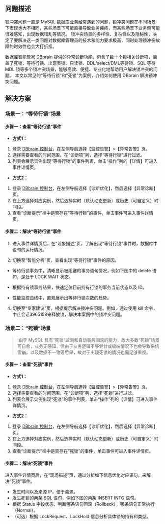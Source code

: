 
## 问题描述
锁冲突问题一直是 MySQL 数据库业务经常遇到的问题，锁冲突问题在不同场景下表现也大不相同，某些场景下可能直接导致业务瘫痪，而某些场景下业务侧可能很难感知，出现数据错乱等情况。
锁冲突场景的多样性、复杂性以及隐秘性，决定了要解决这一类问题对数据库管理员的技术和能力要求极高，同时处理锁冲突故障的时效性也会大打折扣。

数据库智能管家 DBbrain 提供的异常诊断功能，包含了数十个锁相关诊断项，涵盖了死锁、等待行锁、出现表锁、只读锁、DDL/select/DML等待锁、SQL 等待 MDL 锁等多个锁冲突场景，能够高效、便捷、专业化地帮助用户解决锁冲突的问题。
本文以常见的“等待行锁”和“死锁”为案例，介绍如何使用 DBbrain 解决锁冲突问题。

## 解决方案
### 场景一：“等待行锁”场景

#### 步骤一：查看“等待行锁”事件
- **方式1：**
 1. 登录 [DBbrain 控制台](https://console.cloud.tencent.com/dbbrain/instance)，在左侧导航选择【监控告警】>【异常告警】页。
 2. 选择需要查看的时间范围，在“诊断项”列，选择“等待行锁”进行过滤。
 3. 列表会展示实例出现“等待行锁”的事件列表，单击“操作”列的【详情】可进入事件详情页。


- **方式2：**
 1. 登录 [DBbrain 控制台](https://console.cloud.tencent.com/dbbrain/instance)，在左侧导航选择【诊断优化】，然后选择【异常诊断】页。
 2.	在上方选择对应实例，然后选择实时（默认动态更新）或历史（可自定义）时间段。
 3. 查看“诊断提示”栏中是否存在“等待行锁”的事件，单击事件可进入事件详情页。


#### 步骤二：解决“等待行锁”事件
1. 进入事件详情页后，在“现象描述”页，了解出现“等待行锁”事件时，数据库中语句的运行情况。

2. 切换至“智能分析”页，查看出现“等待行锁”事件的原因。
 - 等待行锁事务中，清晰显示被阻塞的事务语句情况，例如下图中的 delete 语句，是处于 LOCK WAIT 状态。

 - 根据持有锁事务结果，快速定位目前持有行锁的事务当前状态以及 ID。

 - 性能监控曲线中，直观展示出等待行锁次数的趋势。

4. 切换至“专家建议”页，根据提示解决锁冲突问题。例如，通过使用 kill 命令，中止会话3965158来释放锁，解决本案例中的锁冲突问题。


### 场景二：“死锁”场景
>!由于 MySQL 具有“死锁”监测和自动事务回滚的能力，故大多数“死锁”场景可自愈，业务无感知，但由于业务逻辑不够健壮或极端情况下也会导致系统雪崩，以及数据不一致等后果，故对于出现死锁的情况也需足够重视。

#### 步骤一：查看“死锁”事件
- **方式1：**
 1. 登录 [DBbrain 控制台](https://console.cloud.tencent.com/dbbrain/instance)，在左侧导航选择【监控告警】>【异常告警】页。
 2. 选择需要查看的时间范围，在“诊断项”列，选择“死锁”进行过滤。
 3. 列表会展示实例出现“死锁”的事件列表，单击“操作”列的【详情】可进入事件详情页。


- **方式2：**
 1. 登录 [DBbrain 控制台](https://console.cloud.tencent.com/dbbrain/instance)，在左侧导航选择【诊断优化】，然后选择【异常诊断】页。
 2.	在上方选择对应实例，然后选择实时（默认动态更新）或历史（可自定义）时间段。
 3. 查看“诊断提示”栏中是否存在“死锁”的事件，单击事件可进入事件详情页。


#### 步骤二：解决“死锁”事件
进入事件详情页后，在“现场描述”页，通过分析如下信息优化对应语句，来解决“死锁”事件。
- 发生时间以及来源 IP，便于溯源。
- 发生死锁的两条 SQL 语句，例如下图的两条 INSERT INTO 语句。
- 根据 Status 字段状态，判断哪条语句回滚（Rollback），哪条语句正常执行（Normal）。
- （可选）根据 LockRequest、LockHold 信息分析具体锁的持有和类型。


 

